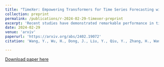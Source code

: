 ```yaml
---
title: "TimeXer: Empowering Transformers for Time Series Forecasting with Exogenous Variables"
collection: preprint
permalink: /publications/r-2024-02-29-timexer-preprint
excerpt: 'Recent studies have demonstrated remarkable performance in time series forecasting. However, due to the partially-observed nature of real-world applications, solely focusing on the target of interest, so-called endogenous variables, is usually insufficient to guarantee accurate forecasting. Notably, a system is often recorded into multiple variables, where the exogenous series can provide valuable external information for endogenous variables. Thus, unlike prior well-established multivariate or univariate forecasting that either treats all the variables equally or overlooks exogenous information, this paper focuses on a practical setting, which is time series forecasting with exogenous variables. We propose a novel framework, TimeXer, to utilize external information to enhance the forecasting of endogenous variables. With a deftly designed embedding layer, TimeXer empowers the canonical Transformer architecture with the ability to reconcile endogenous and exogenous information, where patch-wise self-attention and variate-wise cross-attention are employed. Moreover, a global endogenous variate token is adopted to effectively bridge the exogenous series into endogenous temporal patches. Experimentally, TimeXer significantly improves time series forecasting with exogenous variables and achieves consistent state-of-the-art performance in twelve real-world forecasting benchmarks.'
date: 2024-02-29
venue: 'arxiv'
paperurl: 'https://arxiv.org/abs/2402.19072'
citation: 'Wang, Y., Wu, H., Dong, J., Liu, Y., Qiu, Y., Zhang, H., Wang, J., & Long, M. (2024). TimeXer: Empowering Transformers for Time Series Forecasting with Exogenous Variables. arXiv preprint.'

---
```



[Download paper here](https://arxiv.org/pdf/2402.19072.pdf)

